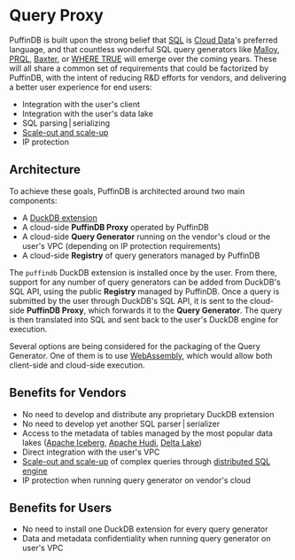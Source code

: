 # Query Proxy

PuffinDB is built upon the strong belief that [SQL](https://en.wikipedia.org/wiki/SQL) is [Cloud Data](../CLOUD.md)'s preferred language, and that countless wonderful SQL query generators like [Malloy](https://www.malloydata.dev/), [PRQL](https://prql-lang.org/), [Baxter](https://baxterhq.com/), or [WHERE TRUE](https://www.wheretrue.com/) will emerge over the coming years. These will all share a common set of requirements that could be factorized by PuffinDB, with the intent of reducing R&D efforts for vendors, and delivering a better user experience for end users:

- Integration with the user's client
- Integration with the user's data lake
- SQL parsing | serializing
- [Scale-out and scale-up](../CLOUD.md#scale-out-and-scale-up)
- IP protection

## Architecture
To achieve these goals, PuffinDB is architected around two main components:
- A [DuckDB extension](Extension.md)
- A cloud-side **PuffinDB Proxy** operated by PuffinDB
- A cloud-side **Query Generator** running on the vendor's cloud or the user's VPC (depending on IP protection requirements)
- A cloud-side **Registry** of query generators managed by PuffinDB

The `puffindb` DuckDB extension is installed once by the user. From there, support for any number of query generators can be added from DuckDB's SQL API, using the public **Registry** managed by PuffinDB. Once a query is submitted by the user through DuckDB's SQL API, it is sent to the cloud-side **PuffinDB Proxy**, which forwards it to the **Query Generator**. The query is then translated into SQL and sent back to the user's DuckDB engine for execution.

Several options are being considered for the packaging of the Query Generator. One of them is to use [WebAssembly](https://webassembly.org/), which would allow both client-side and cloud-side execution.

## Benefits for Vendors
- No need to develop and distribute any proprietary DuckDB extension
- No need to develop yet another SQL parser | serializer
- Access to the metadata of tables managed by the most popular data lakes ([Apache Iceberg](https://iceberg.apache.org/), [Apache Hudi](https://hudi.apache.org/), [Delta Lake](https://delta.io/))
- Direct integration with the user's VPC
- [Scale-out and scale-up](../CLOUD.md#scale-out-and-scale-up) of complex queries through [distributed SQL engine](Query%20Engine.md)
- IP protection when running query generator on vendor's cloud

## Benefits for Users
- No need to install one DuckDB extension for every query generator
- Data and metadata confidentiality when running query generator on user's VPC
